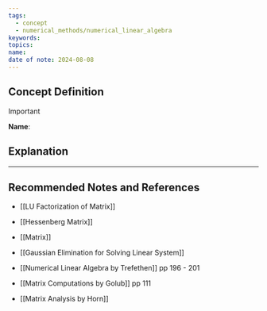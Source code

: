 ```yaml
---
tags:
  - concept
  - numerical_methods/numerical_linear_algebra
keywords: 
topics: 
name: 
date of note: 2024-08-08
---
```


## Concept Definition

>[!important]
>**Name**: 



## Explanation





-----------
##  Recommended Notes and References


- [[LU Factorization of Matrix]]
- [[Hessenberg Matrix]]
- [[Matrix]]
- [[Gaussian Elimination for Solving Linear System]]


- [[Numerical Linear Algebra by Trefethen]] pp 196 - 201
- [[Matrix Computations by Golub]] pp 111
- [[Matrix Analysis by Horn]]